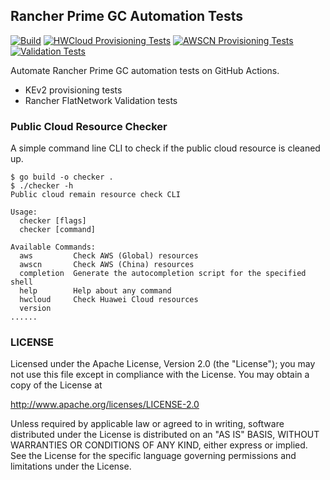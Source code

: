 ## Rancher Prime GC Automation Tests

[![Build](https://github.com/STARRY-S/rancher-automation-tests/actions/workflows/ci.yaml/badge.svg)](https://github.com/STARRY-S/rancher-automation-tests/actions/workflows/ci.yaml)
[![HWCloud Provisioning Tests](https://github.com/STARRY-S/rancher-automation-tests/actions/workflows/provisioning-tests-hwcloud.yaml/badge.svg)](https://github.com/STARRY-S/rancher-automation-tests/actions/workflows/provisioning-tests-hwcloud.yaml)
[![AWSCN Provisioning Tests](https://github.com/STARRY-S/rancher-automation-tests/actions/workflows/provisioning-tests-awscn.yaml/badge.svg)](https://github.com/STARRY-S/rancher-automation-tests/actions/workflows/provisioning-tests-awscn.yaml)
[![Validation Tests](https://github.com/STARRY-S/rancher-automation-tests/actions/workflows/validation-tests.yaml/badge.svg)](https://github.com/STARRY-S/rancher-automation-tests/actions/workflows/validation-tests.yaml)

Automate Rancher Prime GC automation tests on GitHub Actions.

- KEv2 provisioning tests
- Rancher FlatNetwork Validation tests

### Public Cloud Resource Checker

A simple command line CLI to check if the public cloud resource is cleaned up.

```console
$ go build -o checker .
$ ./checker -h
Public cloud remain resource check CLI

Usage:
  checker [flags]
  checker [command]

Available Commands:
  aws         Check AWS (Global) resources
  awscn       Check AWS (China) resources
  completion  Generate the autocompletion script for the specified shell
  help        Help about any command
  hwcloud     Check Huawei Cloud resources
  version     
......
```

### LICENSE

Licensed under the Apache License, Version 2.0 (the "License");
you may not use this file except in compliance with the License.
You may obtain a copy of the License at

http://www.apache.org/licenses/LICENSE-2.0

Unless required by applicable law or agreed to in writing, software
distributed under the License is distributed on an "AS IS" BASIS,
WITHOUT WARRANTIES OR CONDITIONS OF ANY KIND, either express or implied.
See the License for the specific language governing permissions and
limitations under the License.
